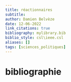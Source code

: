 ```yaml
---
title: réactionnaires
subtitle:
author: Damien Belvèze
date: 12-06-2022
link_citations: true
bibliography: mylibrary.bib
biblio_style: csl\ieee.csl
aliases: []
tags: [sciences_politiques]
---
```








# bibliographie

